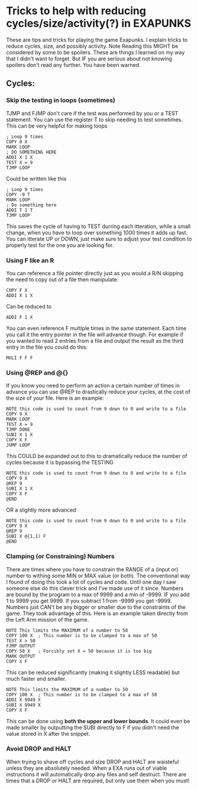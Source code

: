 # Tricks to help with reducing cycles/size/activity(?) in EXAPUNKS

These are tips and tricks for playing the game Exapunks. I explain tricks to reduce cycles, size, and possibly activity. Note Reading this MIGHT be considered by some to be spoilers. These are things I learned on my way that I didn't want to forget. But IF you are serious about not knowing spoilers don't read any further. You have been warned.

## Cycles:

### Skip the testing in loops (sometimes)

TJMP and FJMP don't care if the test was performed by you or a TEST statement. You can use the register T to skip needing to test sometimes. This can be very helpful for making loops
```
; Loop 9 times
COPY 0 X
MARK LOOP
; DO SOMETHING HERE
ADDI X 1 X
TEST X = 9
TJMP LOOP
```
Could be written like this
```
; Loop 9 times
COPY -9 T
MARK LOOP
; Do something here
ADDI T 1 T
TJMP LOOP
```
This saves the cycle of having to TEST durring each itteration, while a small change, when you have to loop over something 1000 times it adds up fast. You can itterate UP or DOWN, just make sure to adjust your test condition to properly test for the one you are looking for.

### Using F like an R

You can reference a file pointer directly just as you would a R/N skipping the need to copy out of a file then manipulate.
```
COPY F X
ADDI X 1 X
```
Can be reduced to
```
ADDI F 1 X
```
You can even reference F multiple times in the same statement. Each time you call it the entry pointer in the file will advance though. For example if you wanted to read 2 entries from a file and output the result as the third entry in the file you could do this:
```
MULI F F F
```

### Using @REP and @{}

If you know you need to perform an action a certain number of times in advance you can use @REP to drastically reduce your cycles, at the cost of the size of your file.  Here is an example:
```
NOTE this code is used to count from 9 down to 0 and write to a file
COPY 9 X
MARK LOOP
TEST X = 9
TJMP DONE
SUBI X 1 X
COPY X F
JUMP LOOP
```
This COULD be expanded out to this to dramatically reduce the number of cycles because it is bypassing the TESTING
```
NOTE this code is used to count from 9 down to 0 and write to a file
COPY 9 X
@REP 9
SUBI X 1 X
COPY X F
@END
```
OR a slightly more advanced
```
NOTE this code is used to count from 9 down to 0 and write to a file
COPY 9 X
@REP 9
SUBI X @{1,1) F
@END
```

### Clamping (or Constraining) Numbers

There are times where you have to constrain the RANGE of a (input or) number to withing some MIN or MAX value (or both). The conventional way I found of doing this took a lot of cycles and code. Until one day I saw someone else do this clever trick and I've made use of it since.  Numbers are bound by the program to a max of 9999 and a min of -9999.  IF you add 1 to 9999 you get 9999.  If you subtract 1 from -9999 you get -9999.  Numbers just CAN't be any bigger or smaller due to the constraints of the game.  They took advantage of this. Here is an example taken directly from the Left Arm mission of the game.
```
NOTE This limits the MAXIMUM of a number to 50
COPY 100 X  ; This number is to be clamped to a max of 50
TEST X > 50
FJMP OUTPUT
COPY 50 X   ; Forcibly set X = 50 because it is too big
MARK OUTPUT
COPY X F
```
This can be reduced significantly (making it slightly LESS readable) but much faster and smaller.
```
NOTE This limits the MAXIMUM of a number to 50
COPY 100 X  ; This number is to be clamped to a max of 50
ADDI X 9949 X
SUBI X 9949 X
COPY X F
```
This can be done using **both the upper and lower bounds**. It could even be made smaller by outputting the SUBI directly to F if you didn't need the value stored in X after the snippet.

### Avoid DROP and HALT

When trying to shave off cycles and size DROP and HALT are waisteful unless they are absolutely needed.  When a EXA runs out of viable instructions it will automatically drop any files and self destruct. There are times that a DROP or HALT are required, but only use them when you must!


